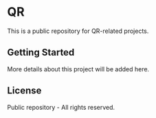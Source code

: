 # QR

This is a public repository for QR-related projects.

## Getting Started

More details about this project will be added here.

## License

Public repository - All rights reserved. 